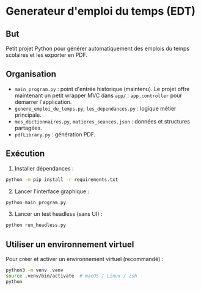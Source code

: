 Generateur d'emploi du temps (EDT)
=================================

But
----
Petit projet Python pour générer automatiquement des emplois du temps scolaires et les exporter en PDF.

Organisation
------------
- `main_program.py` : point d'entrée historique (maintenu). Le projet offre maintenant un petit wrapper MVC dans `app/` : `app.controller` pour démarrer l'application.
- `genere_emploi_du_temps.py`, `les_dependances.py` : logique métier principale.
- `mes_dictionnaires.py`, `matieres_seances.json` : données et structures partagées.
- `pdfLibrary.py` : génération PDF.

Exécution
---------
1. Installer dépendances :

```bash
python -m pip install -r requirements.txt
```

2. Lancer l'interface graphique :

```bash
python main_program.py
```

3. Lancer un test headless (sans UI) :

```bash
python run_headless.py
```
Utiliser un environnement virtuel
--------------------------------
Pour créer et activer un environnement virtuel (recommandé) :

```bash
python3 -m venv .venv
source .venv/bin/activate  # macOS / Linux / zsh
python